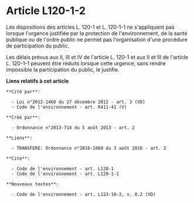 # Article L120-1-2

Les dispositions des articles L. 120-1 et L. 120-1-1 ne s'appliquent pas lorsque l'urgence justifiée par la protection de
l'environnement, de la santé publique ou de l'ordre public ne permet pas l'organisation d'une procédure de participation du
public. 

Les délais prévus aux II, III et IV de l'article L. 120-1 et aux II et III de l'article L. 120-1-1 peuvent être réduits
lorsque cette urgence, sans rendre impossible la participation du public, le justifie.

**Liens relatifs à cet article**

	**Cité par**:

	  - Loi n°2012-1460 du 27 décembre 2012 - art. 3 (VD)
	  - Code de l'environnement - art. R411-41 (V)

	**Créé par**:

	  - Ordonnance n°2013-714 du 5 août 2013 - art. 2

	**Liens**:

	  - TRANSFERE: Ordonnance n°2016-1060 du 3 août 2016 - art. 2

	**Cite**:

	  - Code de l'environnement - art. L120-1
	  - Code de l'environnement - art. L120-1-1

	**Nouveaux textes**:

	  - Code de l'environnement - art. L123-19-3, v. 0.2 (VD)
